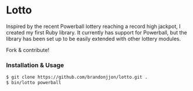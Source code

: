 # Lotto

Inspired by the recent Powerball lottery reaching a record high jackpot, I created my first Ruby library. It currently has support for Powerball, but the library has been set up to be easily extended with other lottery modules.

Fork & contribute!

### Installation & Usage
```sh
$ git clone https://github.com/brandonjjon/lotto.git .
$ bin/lotto powerball
```